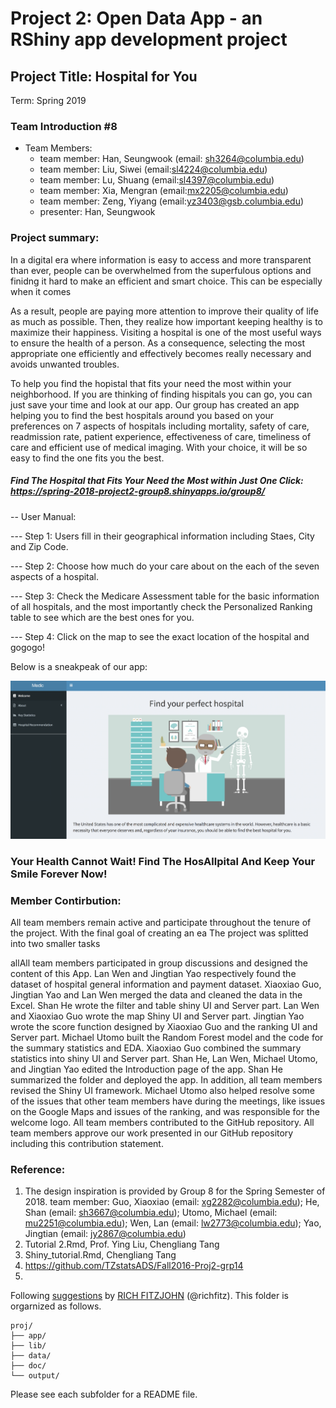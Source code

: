 # Project 2: Open Data App - an RShiny app development project

## Project Title: Hospital for You
Term: Spring 2019

### **Team Introduction #8**
+ Team Members:
	+ team member: Han, Seungwook (email: sh3264@columbia.edu)
	+ team member: Liu, Siwei (email:sl4224@columbia.edu)
	+ team member: Lu, Shuang (email:sl4397@columbia.edu)
	+ team member: Xia, Mengran (email:mx2205@columbia.edu)
	+ team member: Zeng, Yiyang (email:yz3403@gsb.columbia.edu)
  + presenter: Han, Seungwook
  
### **Project summary**: 

In a digital era where information is easy to access and more transparent than ever, people can be overwhelmed from the superfulous options and finidng it hard to make an efficient and smart choice. This can be especially when it comes 

As a result, people are paying more attention to improve their quality of life as much as possible. Then, they realize how important keeping healthy is to maximize their happiness. Visiting a hospital is one of the most useful ways to ensure the health of a person. As a consequence, selecting the most appropriate one efficiently and effectively becomes really necessary and avoids unwanted troubles.

To help you find the hopistal that fits your need the most within your neighborhood. If you are thinking of finding hispitals you can go, you can just save your time and look at our app. Our group has created an app helping you to find the best hospitals around you based on your preferences on 7 aspects of hospitals including mortality, safety of care, readmission rate, patient experience, effectiveness of care, timeliness of care and efficient use of medical imaging. With your choice, it will be so easy to find the one fits you the best.

##### Find The Hospital that Fits Your Need the Most within Just One Click: https://spring-2018-project2-group8.shinyapps.io/group8/

-- User Manual:

--- Step 1: Users fill in their geographical information including Staes, City and Zip Code.

--- Step 2: Choose how much do your care about on the each of the seven aspects of a hospital.

--- Step 3: Check the Medicare Assessment table for the basic information of all hospitals, and the most importantly check the Personalized Ranking table to see which are the best ones for you.

--- Step 4: Click on the map to see the exact location of the hospital and gogogo!

Below is a sneakpeak of our app:

![screenshot](output/Overlook.png)

### Your Health Cannot Wait! Find The HosAllpital And Keep Your Smile Forever Now!

### **Member Contirbution**: 

All team members remain active and participate throughout the tenure of the project. With the final goal of creating an ea The project was splitted into two smaller tasks 

allAll team members participated in group discussions and designed the content of this App. Lan Wen and Jingtian Yao respectively found the dataset of hospital general information and payment dataset. Xiaoxiao Guo, Jingtian Yao and Lan Wen merged the data and cleaned the data in the Excel. Shan He wrote the filter and table shiny UI and Server part. Lan Wen and Xiaoxiao Guo wrote the map Shiny UI and Server part. Jingtian Yao wrote the score function designed by Xiaoxiao Guo and the ranking UI and Server part. Michael Utomo built the Random Forest model and the code for the summary statistics and EDA. Xiaoxiao Guo combined the summary statistics into shiny UI and Server part. Shan He, Lan Wen, Michael Utomo, and Jingtian Yao edited the Introduction page of the app.  Shan He summarized the folder and deployed the app. In addition, all team members revised the Shiny UI framework. Michael Utomo also helped resolve some of the issues that other team members have during the meetings, like issues on the Google Maps and issues of the ranking, and was responsible for the welcome logo. All team members contributed to the GitHub repository. All team members approve our work presented in our GitHub repository including this contribution statement.

### **Reference**:
1. The design inspiration is provided by Group 8 for the Spring Semester of 2018.
team member: Guo, Xiaoxiao (email: xg2282@columbia.edu); He, Shan (email: sh3667@columbia.edu); Utomo, Michael (email: mu2251@columbia.edu); Wen, Lan (email: lw2773@columbia.edu); Yao, Jingtian (email: jy2867@columbia.edu)
2. Tutorial 2.Rmd, Prof. Ying Liu, Chengliang Tang
3. Shiny_tutorial.Rmd, Chengliang Tang
4. https://github.com/TZstatsADS/Fall2016-Proj2-grp14
5. 




Following [suggestions](http://nicercode.github.io/blog/2013-04-05-projects/) by [RICH FITZJOHN](http://nicercode.github.io/about/#Team) (@richfitz). This folder is orgarnized as follows.

```
proj/
├── app/
├── lib/
├── data/
├── doc/
└── output/
```
  
Please see each subfolder for a README file.

